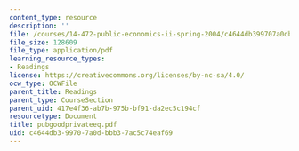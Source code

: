 ```yaml
---
content_type: resource
description: ''
file: /courses/14-472-public-economics-ii-spring-2004/c4644db399707a0dbbb37ac5c74eaf69_pubgoodprivateeq.pdf
file_size: 128609
file_type: application/pdf
learning_resource_types:
- Readings
license: https://creativecommons.org/licenses/by-nc-sa/4.0/
ocw_type: OCWFile
parent_title: Readings
parent_type: CourseSection
parent_uid: 417e4f36-ab7b-975b-bf91-da2ec5c194cf
resourcetype: Document
title: pubgoodprivateeq.pdf
uid: c4644db3-9970-7a0d-bbb3-7ac5c74eaf69
---
```

